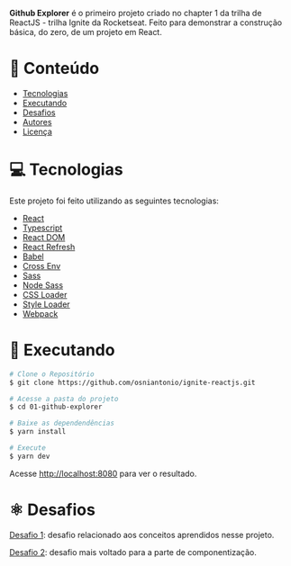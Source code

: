 <b>Github Explorer</b> é o primeiro projeto criado no chapter 1 da trilha de ReactJS - trilha Ignite da Rocketseat. Feito para demonstrar a construção básica, do zero, de um projeto em React.

# :pushpin: Conteúdo

- [Tecnologias](#computer-tecnologias)
- [Executando](#construction_worker-executando)
- [Desafios](#atom_symbol-desafios)
- [Autores](#computer-autores)
- [Licença](#closed_book-licença)

# :computer: Tecnologias

Este projeto foi feito utilizando as seguintes tecnologias:

- [React](https://reactjs.org/)
- [Typescript](https://www.typescriptlang.org/)
- [React DOM](https://pt-br.reactjs.org/docs/react-dom.html)
- [React Refresh](https://www.npmjs.com/package/react-refresh)
- [Babel](https://babeljs.io/)
- [Cross Env](https://github.com/kentcdodds/cross-env#readme)
- [Sass](https://sass-lang.com/)
- [Node Sass](https://github.com/sass/node-sass)
- [CSS Loader](https://webpack.js.org/loaders/css-loader/)
- [Style Loader](https://webpack.js.org/loaders/style-loader/)
- [Webpack](https://webpack.js.org/)

# :construction_worker: Executando

```bash
# Clone o Repositório
$ git clone https://github.com/osniantonio/ignite-reactjs.git
```

```bash
# Acesse a pasta do projeto
$ cd 01-github-explorer
```

```bash
# Baixe as dependendências
$ yarn install
```

```bash
# Execute
$ yarn dev
```

Acesse <http://localhost:8080> para ver o resultado.

# :atom_symbol: Desafios

[Desafio 1](...): desafio relacionado aos conceitos aprendidos nesse projeto.

[Desafio 2](...): desafio mais voltado para a parte de componentização.